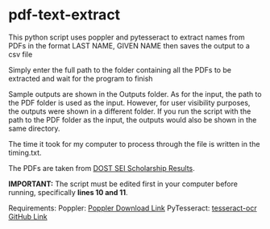 # pdf-text-extract

This python script uses poppler and pytesseract to extract names from PDFs in the format LAST NAME, GIVEN NAME then saves the output to a csv file

Simply enter the full path to the folder containing all the PDFs to be extracted and wait for the program to finish

Sample outputs are shown in the Outputs folder. As for the input, the path to the PDF folder is used as the input. However, for user visibility purposes, the outputs were shown in a different folder. If you run the script with the path to the PDF folder as the input, the outputs would also be shown in the same directory.

The time it took for my computer to process through the file is written in the timing.txt.

The PDFs are taken from [DOST SEI Scholarship Results](http://www.sei.dost.gov.ph/index.php/scholarships).

**IMPORTANT:**
The script must be edited first in your computer before running, specifically **lines 10 and 11**.

Requirements:
Poppler: [Poppler Download Link](https://poppler.freedesktop.org/)
PyTesseract: [tesseract-ocr GitHub Link](https://github.com/tesseract-ocr/tesseract)
